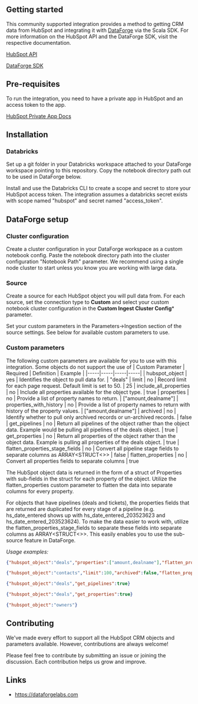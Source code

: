 ## Getting started
This community supported integration provides a method to getting CRM data from HubSpot and integrating it with [DataForge](https://dataforgelabs.com) via the Scala SDK.
For more information on the HubSpot API and the DataForge SDK, visit the respective documentation.

[HubSpot API](https://developers.hubspot.com/beta-docs/reference/api)

[DataForge SDK](https://docs.dataforgelabs.com/hc/en-us/articles/18570216887835-Custom-Notebook-SDK)
## Pre-requisites
To run the integration, you need to have a private app in HubSpot and an access token to the app.

[HubSpot Private App Docs](https://developers.hubspot.com/docs/api/private-apps)

## Installation
### Databricks
Set up a git folder in your Databricks workspace attached to your DataForge workspace pointing to this repository. Copy the notebook directory path out to be used in DataForge below.

Install and use the Databricks CLI to create a scope and secret to store your HubSpot access token. The integration assumes a databricks secret exists with scope named "hubspot" and secret named "access_token".

## DataForge setup
### Cluster configuration
Create a cluster configuration in your DataForge workspace as a custom notebook config. Paste the notebook directory path into the cluster configuration "Notebook Path" parameter. We recommend using a single node cluster to start unless you know you are working with large data.

### Source
Create a source for each HubSpot object you will pull data from. For each source, set the connection type to **Custom** and select your custom notebook cluster configuration in the **Custom Ingest Cluster Config*** parameter.

Set your custom parameters in the Parameters->Ingestion section of the source settings. See below for available custom parameters to use.

### Custom parameters
The following custom parameters are available for you to use with this integration. Some objects do not support the use of 
| Custom Parameter | Required | Definition | Example |
|-----|-----|-----|-----|
| hubspot_object | yes | Identifies the object to pull data for. | "deals"
| limit | no | Record limit for each page request. Default limit is set to 50. | 25
| include_all_properties | no | Include all properties available for the object type. | true
| properties | no | Provide a list of property names to return. | ["amount,dealname"]
| properties_with_history | no | Provide a list of property names to return with history of the property values. | ["amount,dealname"]
| archived | no | Identify whether to pull only archived records or un-archived records. | false
| get_pipelines | no | Return all pipelines of the object rather than the object data. Example would be pulling all pipelines of the deals object. | true
| get_properties | no | Return all properties of the object rather than the object data. Example is pulling all properties of the deals object. | true
| flatten_properties_stage_fields | no | Convert all pipeline stage fields to separate columns as ARRAY<STRUCT<>> | false
| flatten_properties | no | Convert all properties fields to separate columns | true

The HubSpot object data is returned in the form of a struct of Properties with sub-fields in the struct for each property of the object. Utilize the flatten_properties custom parameter to flatten the data into separate columns for every property.

For objects that have pipelines (deals and tickets), the properties fields that are returned are duplicated for every stage of a pipeline (e.g. hs_date_entered shows up with hs_date_entered_203523623 and hs_date_entered_203523624). To make the data easier to work with, utilize the flatten_properties_stage_fields to separate these fields into separate columns as ARRAY<STRUCT<>>. This easily enables you to use the sub-source feature in DataForge.

_Usage examples:_
```json
{"hubspot_object":"deals","properties":["amount,dealname"],"flatten_properties":true}
```
```json
{"hubspot_object":"contacts","limit":100,"archived":false,"flatten_properties":true,"include_all_properties":true}
```
```json
{"hubspot_object":"deals","get_pipelines":true}
```
```json
{"hubspot_object":"deals","get_properties":true}
```
```json
{"hubspot_object":"owners"}
```

## Contributing
We've made every effort to support all the HubSpot CRM objects and parameters available. However, contributions are always welcome! 

Please feel free to contribute by submitting an issue or joining the discussion. Each contribution helps us grow and improve.

## Links
- https://dataforgelabs.com
